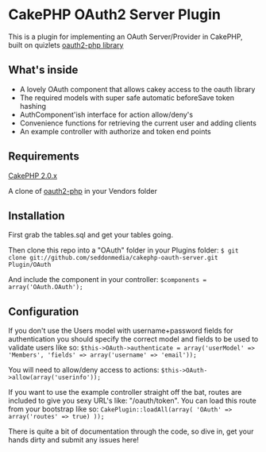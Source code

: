 # CakePHP OAuth2 Server Plugin

This is a plugin for implementing an OAuth Server/Provider in CakePHP, built on quizlets [oauth2-php library][1]

## What's inside
* A lovely OAuth component that allows cakey access to the oauth library
* The required models with super safe automatic beforeSave token hashing
* AuthComponent'ish interface for action allow/deny's
* Convenience functions for retrieving the current user and adding clients
* An example controller with authorize and token end points

## Requirements
[CakePHP 2.0.x](http://cakephp.org/)

A clone of [oauth2-php][1] in your Vendors folder

## Installation
First grab the tables.sql and get your tables going.

Then clone this repo into a "OAuth" folder in your Plugins folder:
`$ git clone git://github.com/seddonmedia/cakephp-oauth-server.git Plugin/OAuth`

And include the component in your controller:
`$components = array('OAuth.OAuth');`

## Configuration
If you don't use the Users model with username+password fields for authentication you should specify the correct model and fields to be used to validate users like so:
`$this->OAuth->authenticate = array('userModel' => 'Members', 'fields' => array('username' => 'email'));`

You will need to allow/deny access to actions:
`$this->OAuth->allow(array('userinfo'));`

If you want to use the example controller straight off the bat, routes are included to give you sexy URL's like: "/oauth/token".
You can load this route from your bootstrap like so:
`CakePlugin::loadAll(array(
    'OAuth' => array('routes' => true)
));`

There is quite a bit of documentation through the code, so dive in, get your hands dirty and submit any issues here!


[1]: https://github.com/quizlet/oauth2-php